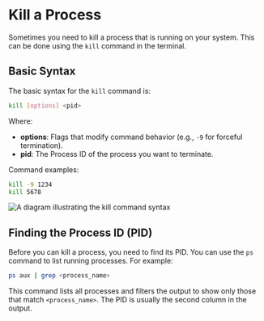 # Kill a Process

Sometimes you need to kill a process that is running on your system. This can be done using the `kill` command in the terminal.

## Basic Syntax

The basic syntax for the `kill` command is:

```bash
kill [options] <pid>
```

Where:

- **options**: Flags that modify command behavior (e.g., `-9` for forceful termination).
- **pid**: The Process ID of the process you want to terminate.

Command examples:

```bash
kill -9 1234
kill 5678
```

![A diagram illustrating the kill command syntax](kill-command-diagram.png)

## Finding the Process ID (PID)

Before you can kill a process, you need to find its PID. You can use the `ps` command to list running processes. For example:

```bash
ps aux | grep <process_name>
```

This command lists all processes and filters the output to show only those that match `<process_name>`. The PID is usually the second column in the output.
